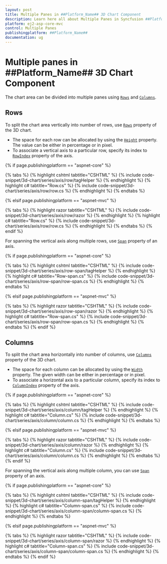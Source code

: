 ```yaml
---
layout: post
title: Multiple Panes in ##Platform_Name## 3D Chart Component
description: Learn here all about Multiple Panes in Syncfusion ##Platform_Name## 3D Chart component of Syncfusion Essential JS 2 and more.
platform: ej2-asp-core-mvc
control: Multiple Panes
publishingplatform: ##Platform_Name##
documentation: ug
---
```



# Multiple panes in ##Platform_Name## 3D Chart Component

The chart area can be divided into multiple panes using [`Rows`](https://help.syncfusion.com/cr/aspnetcore-js2/Syncfusion.EJ2.Charts.Chart3D.html#Syncfusion_EJ2_Charts_Chart3D_Rows) and [`Columns`](https://help.syncfusion.com/cr/aspnetcore-js2/Syncfusion.EJ2.Charts.Chart3D.html#Syncfusion_EJ2_Charts_Chart3D_Columns).

## Rows

To split the chart area vertically into number of rows, use [`Rows`](https://help.syncfusion.com/cr/aspnetcore-js2/Syncfusion.EJ2.Charts.Chart3D.html#Syncfusion_EJ2_Charts_Chart3D_Rows) property of the 3D chart.

* The space for each row can be allocated by using the [`Height`](https://help.syncfusion.com/cr/aspnetcore-js2/Syncfusion.EJ2.Charts.Chart3DRow.html#Syncfusion_EJ2_Charts_Chart3DRow_Height) property. The value can be either in percentage or in pixel.
* To associate a vertical axis to a particular row, specify its index to [`RowIndex`](https://help.syncfusion.com/cr/aspnetcore-js2/Syncfusion.EJ2.Charts.Chart3DAxis.html#Syncfusion_EJ2_Charts_Chart3DAxis_RowIndex) property of the axis.

{% if page.publishingplatform == "aspnet-core" %}

{% tabs %}
{% highlight cshtml tabtitle="CSHTML" %}
{% include code-snippet/3d-chart/series/axis/row/tagHelper %}
{% endhighlight %}
{% highlight c# tabtitle="Row.cs" %}
{% include code-snippet/3d-chart/series/axis/row/row.cs %}
{% endhighlight %}
{% endtabs %}

{% elsif page.publishingplatform == "aspnet-mvc" %}

{% tabs %}
{% highlight razor tabtitle="CSHTML" %}
{% include code-snippet/3d-chart/series/axis/row/razor %}
{% endhighlight %}
{% highlight c# tabtitle="Row.cs" %}
{% include code-snippet/3d-chart/series/axis/row/row.cs %}
{% endhighlight %}
{% endtabs %}
{% endif %}



For spanning the vertical axis along multiple rows, use [`Span`](https://help.syncfusion.com/cr/aspnetcore-js2/Syncfusion.EJ2.Charts.Chart3DAxis.html#Syncfusion_EJ2_Charts_Chart3DAxis_Span) property of an axis.

{% if page.publishingplatform == "aspnet-core" %}

{% tabs %}
{% highlight cshtml tabtitle="CSHTML" %}
{% include code-snippet/3d-chart/series/axis/row-span/tagHelper %}
{% endhighlight %}
{% highlight c# tabtitle="Row-span.cs" %}
{% include code-snippet/3d-chart/series/axis/row-span/row-span.cs %}
{% endhighlight %}
{% endtabs %}

{% elsif page.publishingplatform == "aspnet-mvc" %}

{% tabs %}
{% highlight razor tabtitle="CSHTML" %}
{% include code-snippet/3d-chart/series/axis/row-span/razor %}
{% endhighlight %}
{% highlight c# tabtitle="Row-span.cs" %}
{% include code-snippet/3d-chart/series/axis/row-span/row-span.cs %}
{% endhighlight %}
{% endtabs %}
{% endif %}



## Columns

To split the chart area horizontally into number of columns, use [`Columns`](https://help.syncfusion.com/cr/aspnetcore-js2/Syncfusion.EJ2.Charts.Chart3D.html#Syncfusion_EJ2_Charts_Chart3D_Columns) property of the 3D chart.

* The space for each column can be allocated by using the [`Width`](https://help.syncfusion.com/cr/aspnetcore-js2/Syncfusion.EJ2.Charts.Chart3DColumn.html#Syncfusion_EJ2_Charts_Chart3DColumn_Width) property. The given width can be either in percentage or in pixel.
* To associate a horizontal axis to a particular column, specify its index to [`ColumnIndex`](https://help.syncfusion.com/cr/aspnetcore-js2/Syncfusion.EJ2.Charts.Chart3DAxis.html#Syncfusion_EJ2_Charts_Chart3DAxis_ColumnIndex) property of the axis.

{% if page.publishingplatform == "aspnet-core" %}

{% tabs %}
{% highlight cshtml tabtitle="CSHTML" %}
{% include code-snippet/3d-chart/series/axis/column/tagHelper %}
{% endhighlight %}
{% highlight c# tabtitle="Column.cs" %}
{% include code-snippet/3d-chart/series/axis/column/column.cs %}
{% endhighlight %}
{% endtabs %}

{% elsif page.publishingplatform == "aspnet-mvc" %}

{% tabs %}
{% highlight razor tabtitle="CSHTML" %}
{% include code-snippet/3d-chart/series/axis/column/razor %}
{% endhighlight %}
{% highlight c# tabtitle="Column.cs" %}
{% include code-snippet/3d-chart/series/axis/column/column.cs %}
{% endhighlight %}
{% endtabs %}
{% endif %}



For spanning the vertical axis along multiple column, you can use [`Span`](https://help.syncfusion.com/cr/aspnetcore-js2/Syncfusion.EJ2.Charts.Chart3DAxis.html#Syncfusion_EJ2_Charts_Chart3DAxis_Span) property of an axis.

{% if page.publishingplatform == "aspnet-core" %}

{% tabs %}
{% highlight cshtml tabtitle="CSHTML" %}
{% include code-snippet/3d-chart/series/axis/column-span/tagHelper %}
{% endhighlight %}
{% highlight c# tabtitle="Column-span.cs" %}
{% include code-snippet/3d-chart/series/axis/column-span/column-span.cs %}
{% endhighlight %}
{% endtabs %}

{% elsif page.publishingplatform == "aspnet-mvc" %}

{% tabs %}
{% highlight razor tabtitle="CSHTML" %}
{% include code-snippet/3d-chart/series/axis/column-span/razor %}
{% endhighlight %}
{% highlight c# tabtitle="Column-span.cs" %}
{% include code-snippet/3d-chart/series/axis/column-span/column-span.cs %}
{% endhighlight %}
{% endtabs %}
{% endif %}


